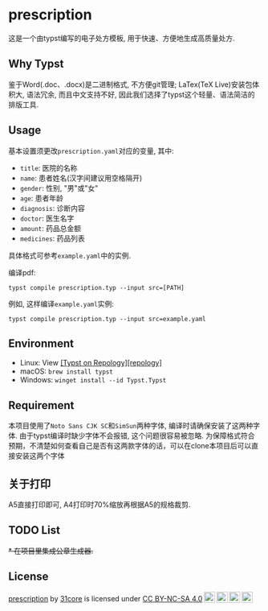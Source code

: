 # prescription

这是一个由typst编写的电子处方模板, 用于快速、方便地生成高质量处方.

## Why Typst

鉴于Word(.doc、.docx)是二进制格式, 不方便git管理; LaTex(TeX Live)安装包体积大, 语法冗余, 而且中文支持不好, 因此我们选择了typst这个轻量、语法简洁的排版工具.

## Usage

基本设置须更改`prescription.yaml`对应的变量, 其中:

* `title`: 医院的名称
* `name`: 患者姓名(汉字间建议用空格隔开)
* `gender`: 性别, "男"或"女"
* `age`: 患者年龄
* `diagnosis`: 诊断内容
* `doctor`: 医生名字
* `amount`: 药品总金额
* `medicines`: 药品列表

具体格式可参考`example.yaml`中的实例.

编译pdf:

```shell
typst compile prescription.typ --input src=[PATH]
```

例如, 这样编译`example.yaml`实例:
```shell
typst compile prescription.typ --input src=example.yaml
```

## Environment

* Linux: View [[Typst on Repology][repology]](https://repology.org/project/typst/versions)
* macOS: `brew install typst`
* Windows: `winget install --id Typst.Typst`

## Requirement

本项目使用了`Noto Sans CJK SC`和`SimSun`两种字体, 编译时请确保安装了这两种字体. 由于typst编译时缺少字体不会报错, 这个问题很容易被忽略.
为保障格式符合预期，不清楚如何查看自己是否有这两款字体的话，可以在clone本项目后可以直接安装这两个字体

## 关于打印

A5直接打印即可, A4打印时70%缩放再根据A5的规格裁剪.

## TODO List

~~* 在项目里集成公章生成器.~~

## License

<p xmlns:cc="http://creativecommons.org/ns#" xmlns:dct="http://purl.org/dc/terms/"><a property="dct:title" rel="cc:attributionURL" href="https://github.com/31core/prescription">prescription</a> by <a rel="cc:attributionURL dct:creator" property="cc:attributionName" href="https://github.com/31core">31core</a> is licensed under <a href="https://creativecommons.org/licenses/by-nc-sa/4.0/?ref=chooser-v1" target="_blank" rel="license noopener noreferrer" style="display:inline-block;">CC BY-NC-SA 4.0<img style="height:22px!important;margin-left:3px;vertical-align:text-bottom;" src="https://mirrors.creativecommons.org/presskit/icons/cc.svg?ref=chooser-v1" alt=""><img style="height:22px!important;margin-left:3px;vertical-align:text-bottom;" src="https://mirrors.creativecommons.org/presskit/icons/by.svg?ref=chooser-v1" alt=""><img style="height:22px!important;margin-left:3px;vertical-align:text-bottom;" src="https://mirrors.creativecommons.org/presskit/icons/nc.svg?ref=chooser-v1" alt=""><img style="height:22px!important;margin-left:3px;vertical-align:text-bottom;" src="https://mirrors.creativecommons.org/presskit/icons/sa.svg?ref=chooser-v1" alt=""></a></p>

